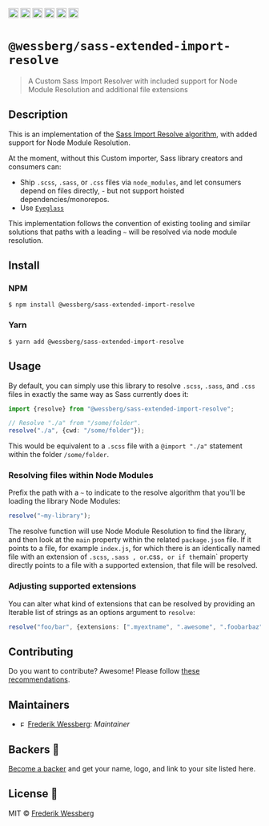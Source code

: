 <a href="https://npmcharts.com/compare/@wessberg/sass-extended-import-resolve?minimal=true"><img alt="Downloads per month" src="https://img.shields.io/npm/dm/%40wessberg%2Fsass-extended-import-resolve.svg" height="20"></img></a>
<a href="https://david-dm.org/wessberg/sass-extended-import-resolve"><img alt="Dependencies" src="https://img.shields.io/david/wessberg/sass-extended-import-resolve.svg" height="20"></img></a>
<a href="https://www.npmjs.com/package/@wessberg/sass-extended-import-resolve"><img alt="NPM Version" src="https://badge.fury.io/js/%40wessberg%2Fsass-extended-import-resolve.svg" height="20"></img></a>
<a href="https://github.com/wessberg/sass-extended-import-resolve/graphs/contributors"><img alt="Contributors" src="https://img.shields.io/github/contributors/wessberg%2Fsass-extended-import-resolve.svg" height="20"></img></a>
<a href="https://opensource.org/licenses/MIT"><img alt="MIT License" src="https://img.shields.io/badge/License-MIT-yellow.svg" height="20"></img></a>
<a href="https://www.patreon.com/bePatron?u=11315442"><img alt="Support on Patreon" src="https://c5.patreon.com/external/logo/become_a_patron_button@2x.png" height="20"></img></a>

# `@wessberg/sass-extended-import-resolve`

> A Custom Sass Import Resolver with included support for Node Module Resolution and additional file extensions

## Description

This is an implementation of the [Sass Import Resolve algorithm](https://github.com/sass/dart-sass/blob/0f7f9e69a72e612412b51bfa2fe1384f778e2821/lib/src/importer/utils.dart), with added support for Node Module Resolution.

At the moment, without this Custom importer, Sass library creators and consumers can:

- Ship `.scss`, `.sass`, or `.css` files via `node_modules`, and let consumers depend on files directly, - but not support hoisted dependencies/monorepos.
- Use [`Eyeglass`](https://github.com/sass-eyeglass/eyeglass)

This implementation follows the convention of existing tooling and similar solutions that paths with a leading `~` will be resolved via node module resolution.

## Install

### NPM

```
$ npm install @wessberg/sass-extended-import-resolve
```

### Yarn

```
$ yarn add @wessberg/sass-extended-import-resolve
```

## Usage

By default, you can simply use this library to resolve `.scss`, `.sass`, and `.css` files in exactly the same way as Sass currently does it:

```typescript
import {resolve} from "@wessberg/sass-extended-import-resolve";

// Resolve "./a" from "/some/folder".
resolve("./a", {cwd: "/some/folder"});
```

This would be equivalent to a `.scss` file with a `@import "./a"` statement within the folder `/some/folder`.

### Resolving files within Node Modules

Prefix the path with a `~` to indicate to the resolve algorithm that you'll be loading the library Node Modules:

```typescript
resolve("~my-library");
```

The resolve function will use Node Module Resolution to find the library, and then look at the `main` property within the related `package.json` file.
If it points to a file, for example `index.js`, for which there is an identically named file with an extension of `.scss`, `.sass , or`.css`, or if the`main`
property directly points to a file with a supported extension, that file will be resolved.

### Adjusting supported extensions

You can alter what kind of extensions that can be resolved by providing an Iterable list of strings as an options argument to `resolve`:

```typescript
resolve("foo/bar", {extensions: [".myextname", ".awesome", ".foobarbaz"]});
```

## Contributing

Do you want to contribute? Awesome! Please follow [these recommendations](./CONTRIBUTING.md).

## Maintainers

- <a href="https://github.com/wessberg"><img alt="Frederik Wessberg" src="https://avatars2.githubusercontent.com/u/20454213?s=460&v=4" height="11"></img></a> [Frederik Wessberg](https://github.com/wessberg): _Maintainer_

## Backers 🏅

[Become a backer](https://www.patreon.com/bePatron?u=11315442) and get your name, logo, and link to your site listed here.

## License 📄

MIT © [Frederik Wessberg](https://github.com/wessberg)
